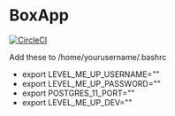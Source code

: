 # BoxApp

[![CircleCI](https://circleci.com/gh/niharikabhoi2020/BoxApp.svg?style=svg)](https://circleci.com/gh/niharikabhoi2020/BoxApp)



Add these to /home/yourusername/.bashrc

 * export LEVEL_ME_UP_USERNAME="<username>"
 * export LEVEL_ME_UP_PASSWORD="<password>"
 * export POSTGRES_11_PORT="<port number>"
 * export LEVEL_ME_UP_DEV="<database name>"
